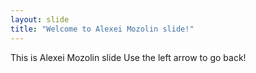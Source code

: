 ```yaml
---
layout: slide
title: "Welcome to Alexei Mozolin slide!"
---
```

This is Alexei Mozolin slide
Use the left arrow to go back!
